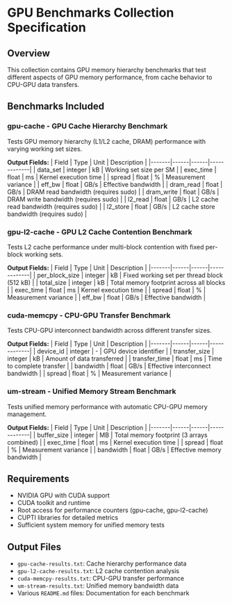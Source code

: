 # GPU Benchmarks Collection Specification

## Overview
This collection contains GPU memory hierarchy benchmarks that test different aspects of GPU memory performance, from cache behavior to CPU-GPU data transfers.

## Benchmarks Included

### gpu-cache - GPU Cache Hierarchy Benchmark
Tests GPU memory hierarchy (L1/L2 cache, DRAM) performance with varying working set sizes.

**Output Fields:**
| Field | Type | Unit | Description |
|-------|------|------|-------------|
| data_set | integer | kB | Working set size per SM |
| exec_time | float | ms | Kernel execution time |
| spread | float | % | Measurement variance |
| eff_bw | float | GB/s | Effective bandwidth |
| dram_read | float | GB/s | DRAM read bandwidth (requires sudo) |
| dram_write | float | GB/s | DRAM write bandwidth (requires sudo) |
| l2_read | float | GB/s | L2 cache read bandwidth (requires sudo) |
| l2_store | float | GB/s | L2 cache store bandwidth (requires sudo) |

### gpu-l2-cache - GPU L2 Cache Contention Benchmark  
Tests L2 cache performance under multi-block contention with fixed per-block working sets.

**Output Fields:**
| Field | Type | Unit | Description |
|-------|------|------|-------------|
| per_block_size | integer | kB | Fixed working set per thread block (512 kB) |
| total_size | integer | kB | Total memory footprint across all blocks |
| exec_time | float | ms | Kernel execution time |
| spread | float | % | Measurement variance |
| eff_bw | float | GB/s | Effective bandwidth |

### cuda-memcpy - CPU-GPU Transfer Benchmark
Tests CPU-GPU interconnect bandwidth across different transfer sizes.

**Output Fields:**
| Field | Type | Unit | Description |
|-------|------|------|-------------|
| device_id | integer | - | GPU device identifier |
| transfer_size | integer | kB | Amount of data transferred |
| transfer_time | float | ms | Time to complete transfer |
| bandwidth | float | GB/s | Effective interconnect bandwidth |
| spread | float | % | Measurement variance |

### um-stream - Unified Memory Stream Benchmark
Tests unified memory performance with automatic CPU-GPU memory management.

**Output Fields:**
| Field | Type | Unit | Description |
|-------|------|------|-------------|
| buffer_size | integer | MB | Total memory footprint (3 arrays combined) |
| exec_time | float | ms | Kernel execution time |
| spread | float | % | Measurement variance |
| bandwidth | float | GB/s | Effective memory bandwidth |

## Requirements
- NVIDIA GPU with CUDA support
- CUDA toolkit and runtime
- Root access for performance counters (gpu-cache, gpu-l2-cache)
- CUPTI libraries for detailed metrics
- Sufficient system memory for unified memory tests

## Output Files
- `gpu-cache-results.txt`: Cache hierarchy performance data
- `gpu-l2-cache-results.txt`: L2 cache contention analysis
- `cuda-memcpy-results.txt`: CPU-GPU transfer performance
- `um-stream-results.txt`: Unified memory bandwidth data
- Various `README.md` files: Documentation for each benchmark